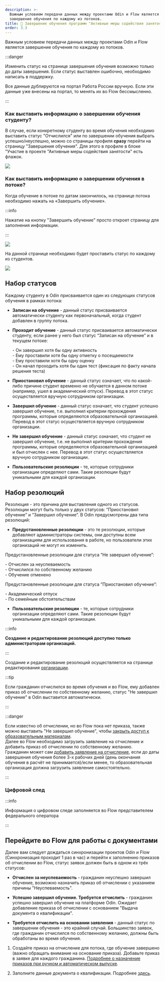 ```yaml
---
description: >-
  Важным условием передачи данных между проектами Odin и Flow является
  завершение обучения по каждому из потоков.
title: 🌠 Завершение обучения программ "Активные меры содействия занятости"
order: 3.3
---
```


Важным условием передачи данных между проектами Odin и Flow является завершение обучения по каждому из потоков.

:::danger 

Изменить статус на странице завершения обучения возможно только до даты завершения. Если статус выставлен ошибочно, необходимо написать в поддержку.

Все данные дублируются на портал Работа России вручную. Если эти данные уже внесены на портал, то менять их во Flow бессмысленно.

:::

### Как выставить информацию о завершении обучения  студенту?

В случае, если конкретному студенту во время обучения необходимо выставить статус "Отчислился" или по завершении обучения выбрать успешно/неуспешно, можно со страницы профиля **сразу** перейти на страницу "Завершения обучения". Для этого в профиле в блоке "Участие в проекте "Активные меры содействия занятости" есть  флажок.

![](<../../.gitbook/assets/image (1) (1) (1) (1) (1) (1) (1) (1) (1) (1) (1) (1) (1) (1) (1) (1) (1) (1) (1) (1) (1) (1) (1) (1) (1).png>)

### Как выставить информацию о завершении обучения в потоке?

Когда обучение в потоке по датам закончилось, на странице потока необходимо нажать на «Завершить обучение».

:::info 

Нажатие на кнопку "Завершить обучение" просто откроет страницу для заполнения информации.

:::

![](<../../.gitbook/assets/image (1) (1) (1) (1) (1) (1) (1) (1) (1) (1) (1) (1) (1) (1) (1) (1) (1) (1) (1) (1) (1) (1) (1) (1) (1) (1).png>)

На данной странице необходимо будет проставить статус по каждому из студентов.

![](<../../.gitbook/assets/image (2) (1) (1) (1) (1) (1) (1) (1) (1) (1) (1) (1).png>)

## **Набор статусов**

Каждому студенту в Odin присваивается один из следующих статусов обучения в рамках потока:

-  **Записан на обучение** - данный статус присваивается автоматически студенту как первоначальный, когда студент добавлен в группу потока.

-  **Проходит обучение** - данный статус присваивается автоматически студенту, если ранее у него был статус “Записан на обучение” и в текущем потоке:

   \- Он завершил хотя бы одну активность\
   \- Ему проставили хотя бы одну отметку о посещаемости\
   \- Ему проставили хотя бы одну оценку\
   \- Он начал проходить хотя бы один тест (фиксация по факту начала решения  теста)

-  **Приостановил обучение** - данный статус означает, что по какой-либо причине студент временно не обучается в данном потоке (например, ушел в академический отпуск). Перевод в этот статус осуществляется вручную сотрудником организации.

-  **Завершил обучение** - данный статус означает, что студент успешно завершил обучение, т.е. выполнил критерии прохождения программы, которые определяются образовательной организацией. Перевод в этот статус осуществляется вручную сотрудником организации.

-  **Не завершил обучение** - данный статус означает, что студент не завершил обучение, т.е. не выполнил критерии прохождения программы, которые определяются образовательной организацией и был отчислен с нее. Перевод в этот статус осуществляется вручную сотрудником организации.

-  **Пользовательские резолюции** - те, которые сотрудники организации определяют сами. Такие резолюции будут уникальными для каждой организации.

## **Набор резолюций**

Резолюция - это причина для выставления одного из статусов. Резолюции могут быть только у двух статусов: “Приостановил обучение” и “Завершил обучение”. В Odin предусмотрены два типа резолюций:

-  **Предустановленные резолюции** - это те резолюции, которые добавляют администраторы системы, они доступны всем организациям для использования в работе, но пользователи этих организаций не могут их изменить.

Предустановленные резолюции для статуса “Не завершил обучение”:

\- Отчислен за неуспеваемость\
\- Отчислился по собственному желанию\
\- Обучение отменено

Предустановленные резолюции для статуса ”Приостановил обучение”:

\- Академический отпуск\
\- По семейным обстоятельствам

-  **Пользовательские резолюции** - те, которые сотрудники организации определяют сами. Такие резолюции будут уникальными для каждой организации.

:::info 

**Создание и редактирование резолюций доступно только администраторам организаций.**

:::

Создание и редактирование резолюций осуществляется на странице редактирования [организации](./../../struktura/universitet/_index).

:::tip 

Если гражданин отчислился во время обучения и во Flow, ему добавлен приказ об отчислении по собственному желанию, статус "Не завершил обучение" в Odin выставится автоматически.

:::

:::danger 

Если известно об отчислении, но во Flow пока нет приказа, также можно выставить "Не завершил обучение", чтобы [закрыть доступ к образовательным материалам](./kak-bystro-zakryt-dostup-k-materialam-programmy).\
Далее во Flow необходимо загрузить заявление на отчисление и добавить приказ об отчислении по собственному желанию.\
Гражданин может сам [добавить заявление на отчисление](https://informa.gitbook.io/flow-kabinet-grazhdanina/voprosy/kak-otmenit-zayavku-otchislitsya#obuchenie-nachalos), если до даты завершения обучения более 3-х рабочих дней (день окончания обучения в расчёт не принимается)/если менее, то образовательная организация должна загрузить заявление самостоятельно.

:::

### Цифровой след

:::info 

Информация о цифровом следе заполняется во Flow представителем федерального оператора

:::

## Перейдите во Flow для работы с документами

Далее вам следует дождаться синхронизации проектов Odin и Flow (Синхронизация проходит 1 раз в час) и перейти к заполнению приказов об отчислении во Flow, статус заявок должен быть в одном из трёх статусов:

-  **Отчислен за неуспеваемость** -  гражданин неуспешно завершил обучение, возможно назначить приказ об отчислении с указанием причины "Неуспеваемость".

-  **Успешно завершил обучение. Требуется отчислить**  - гражданин успешно завершил обучение на платформе Odin. Ожидает добавление приказа об отчислении с основанием "Выдача документа о квалификации".

-  **Требуется отчислить на основании заявления**  - данный статус по завершении обучения - это крайний случай. Большинство заявок, где гражданин отчислился по собственному желанию, должны быть обработаны во время обучения.

1. Создайте приказ на отчисление для потока, где обучение завершено (важно обращать внимание на основание приказа).  Добавьте приказ в заявке для каждого гражданина. [Подробнее о назначение приказов при ручном и автоматическом выпуске](https://informa.gitbook.io/flow-partner/prikazy).

2. Заполните данные документа о квалификации. Подробнее [здесь](https://informa.gitbook.io/flow-partner/vypusk-dokumentov-o-kvalifikacii).